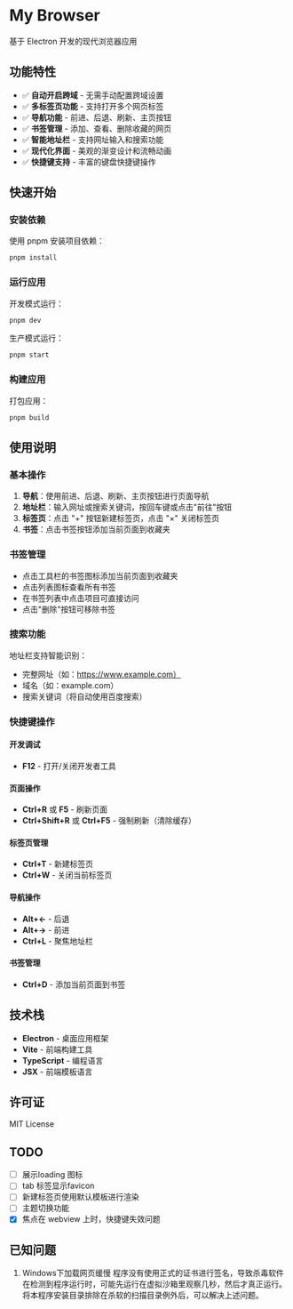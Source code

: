 # My Browser

基于 Electron 开发的现代浏览器应用

## 功能特性

- ✅ **自动开启跨域** - 无需手动配置跨域设置
- ✅ **多标签页功能** - 支持打开多个网页标签
- ✅ **导航功能** - 前进、后退、刷新、主页按钮
- ✅ **书签管理** - 添加、查看、删除收藏的网页
- ✅ **智能地址栏** - 支持网址输入和搜索功能
- ✅ **现代化界面** - 美观的渐变设计和流畅动画
- ✅ **快捷键支持** - 丰富的键盘快捷键操作

## 快速开始

### 安装依赖

使用 pnpm 安装项目依赖：

```bash
pnpm install
```

### 运行应用

开发模式运行：

```bash
pnpm dev
```

生产模式运行：

```bash
pnpm start
```

### 构建应用

打包应用：

```bash
pnpm build
```

## 使用说明

### 基本操作

1. **导航**：使用前进、后退、刷新、主页按钮进行页面导航
2. **地址栏**：输入网址或搜索关键词，按回车键或点击"前往"按钮
3. **标签页**：点击 "+" 按钮新建标签页，点击 "×" 关闭标签页
4. **书签**：点击书签按钮添加当前页面到收藏夹

### 书签管理

- 点击工具栏的书签图标添加当前页面到收藏夹
- 点击列表图标查看所有书签
- 在书签列表中点击项目可直接访问
- 点击"删除"按钮可移除书签

### 搜索功能

地址栏支持智能识别：
- 完整网址（如：https://www.example.com）
- 域名（如：example.com）
- 搜索关键词（将自动使用百度搜索）

### 快捷键操作

#### 开发调试
- **F12** - 打开/关闭开发者工具

#### 页面操作
- **Ctrl+R** 或 **F5** - 刷新页面
- **Ctrl+Shift+R** 或 **Ctrl+F5** - 强制刷新（清除缓存）

#### 标签页管理
- **Ctrl+T** - 新建标签页
- **Ctrl+W** - 关闭当前标签页

#### 导航操作
- **Alt+←** - 后退
- **Alt+→** - 前进
- **Ctrl+L** - 聚焦地址栏

#### 书签管理
- **Ctrl+D** - 添加当前页面到书签

## 技术栈

- **Electron** - 桌面应用框架
- **Vite** - 前端构建工具
- **TypeScript** - 编程语言
- **JSX** - 前端模板语言

## 许可证

MIT License 

## TODO

- [ ] 展示loading 图标  
- [ ] tab 标签显示favicon  
- [ ] 新建标签页使用默认模板进行渲染  
- [ ] 主题切换功能
- [x] 焦点在 webview 上时，快捷键失效问题  

## 已知问题
1. Windows下加载网页缓慢
程序没有使用正式的证书进行签名，导致杀毒软件在检测到程序运行时，可能先运行在虚拟沙箱里观察几秒，然后才真正运行。将本程序安装目录排除在杀软的扫描目录例外后，可以解决上述问题。
